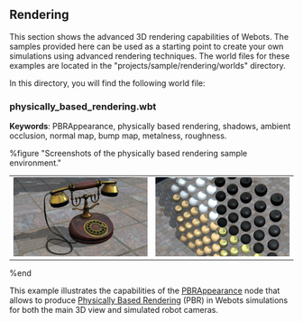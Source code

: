 ## Rendering

This section shows the advanced 3D rendering capabilities of Webots.
The samples provided here can be used as a starting point to create your own simulations using advanced rendering techniques.
The world files for these examples are located in the "projects/sample/rendering/worlds" directory.

In this directory, you will find the following world file:

### physically_based_rendering.wbt

**Keywords**: PBRAppearance, physically based rendering, shadows, ambient occlusion, normal map, bump map, metalness, roughness.

%figure "Screenshots of the physically based rendering sample environment."

|                                                                             |                                                                           |
|-----------------------------------------------------------------------------|---------------------------------------------------------------------------|
| ![apartment_a.png](images/samples/physically_based_rendering_telephone.png) | ![apartment_b.png](images/samples/physically_based_rendering_sphere_grid.png) |

%end

This example illustrates the capabilities of the [PBRAppearance](../reference/pbrappearance.md) node that allows to produce [Physically Based Rendering](https://en.wikipedia.org/wiki/Physically_based_rendering) (PBR) in Webots simulations for both the main 3D view and simulated robot cameras.
